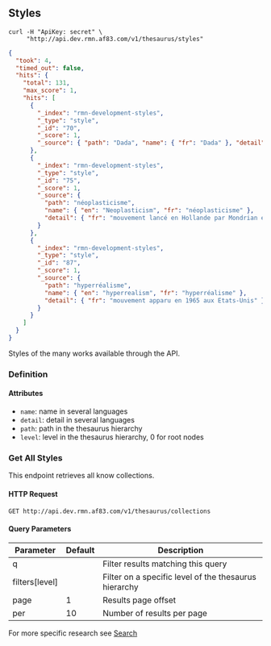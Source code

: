 ## Styles

```shell
curl -H "ApiKey: secret" \
     "http://api.dev.rmn.af83.com/v1/thesaurus/styles"
```

```json
{
  "took": 4,
  "timed_out": false,
  "hits": {
    "total": 131,
    "max_score": 1,
    "hits": [
      {
        "_index": "rmn-development-styles",
        "_type": "style",
        "_id": "70",
        "_score": 1,
        "_source": { "path": "Dada", "name": { "fr": "Dada" }, "detail": { } }
      },
      {
        "_index": "rmn-development-styles",
        "_type": "style",
        "_id": "75",
        "_score": 1,
        "_source": {
          "path": "néoplasticisme",
          "name": { "en": "Neoplasticism", "fr": "néoplasticisme" },
          "detail": { "fr": "mouvement lancé en Hollande par Mondrian en 1917" }
        }
      },
      {
        "_index": "rmn-development-styles",
        "_type": "style",
        "_id": "87",
        "_score": 1,
        "_source": {
          "path": "hyperréalisme",
          "name": { "en": "hyperrealism", "fr": "hyperréalisme" },
          "detail": { "fr": "mouvement apparu en 1965 aux Etats-Unis" }
        }
      }
    ]
  }
}
```

Styles of the many works available through the API.

### Definition

#### Attributes

* `name`: name in several languages
* `detail`: detail in several languages
* `path`: path in the thesaurus hierarchy
* `level`: level in the thesaurus hierarchy, 0 for root nodes

### Get All Styles

This endpoint retrieves all know collections.

#### HTTP Request

`GET http://api.dev.rmn.af83.com/v1/thesaurus/collections`

#### Query Parameters

Parameter              | Default  | Description
---------              | -------  | -----------
q                      |          | Filter results matching this query
filters[level]         |          | Filter on a specific level of the thesaurus hierarchy
page                   | 1        | Results page offset
per                    | 10       | Number of results per page

For more specific research see [Search](/?shell#search)
